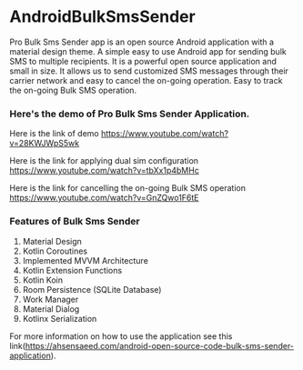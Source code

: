 # AndroidBulkSmsSender
Pro Bulk Sms Sender app is an open source Android application with a material design theme. A simple easy to use Android app for sending bulk SMS to multiple recipients. It is a powerful open source application and small in size. It allows us to send customized SMS messages through their carrier network and easy to cancel the on-going operation. Easy to track the on-going Bulk SMS operation. 

### Here's the demo of Pro Bulk Sms Sender Application.
Here is the link of demo https://www.youtube.com/watch?v=28KWJWpS5wk

Here is the link for applying dual sim configuration https://www.youtube.com/watch?v=tbXx1p4bMHc

Here is the link for cancelling the on-going Bulk SMS operation https://www.youtube.com/watch?v=GnZQwo1F6tE

### Features of Bulk Sms Sender

1. Material Design
2. Kotlin Coroutines
3. Implemented MVVM Architecture
4. Kotlin Extension Functions
5. Kotlin Koin 
6. Room Persistence (SQLite Database)
7. Work Manager
8. Material Dialog
9. Kotlinx Serialization

For more information on how to use the application see this link(https://ahsensaeed.com/android-open-source-code-bulk-sms-sender-application).
